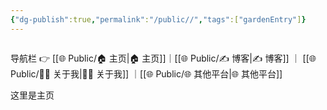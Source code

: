 ```yaml
---
{"dg-publish":true,"permalink":"/public//","tags":["gardenEntry"]}
---
```


<span style="float:right;">

导航栏  👉  [[🌐  Public/🏠 主页\|🏠 主页]]｜[[🌐  Public/✍️ 博客\|✍️ 博客]] ｜ [[🌐  Public/🙋‍♂️ 关于我\|🙋‍♂️ 关于我]] ｜[[🌐  Public/🌐 其他平台\|🌐 其他平台]]

</span>




这里是主页
